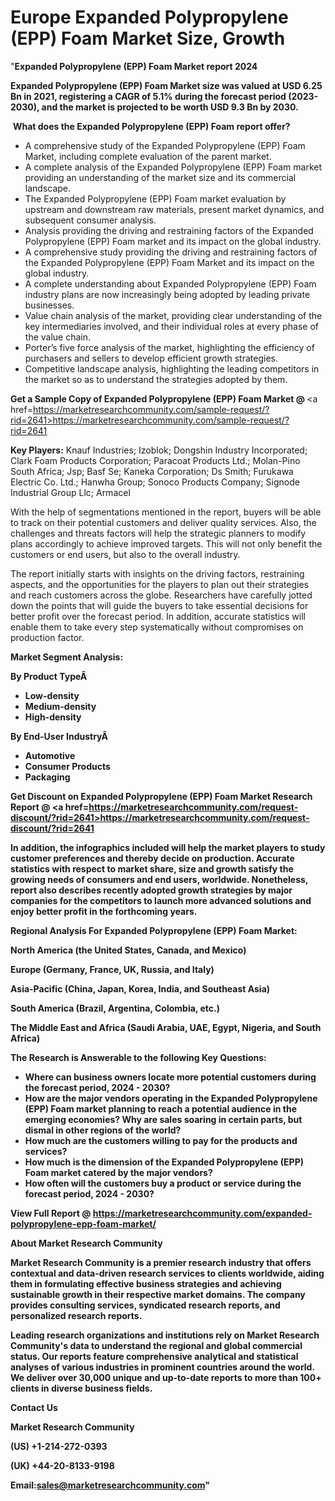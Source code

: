 # Europe Expanded Polypropylene (EPP) Foam Market Size, Growth
"<strong>Expanded Polypropylene (EPP) Foam Market report 2024</strong>

<strong>Expanded Polypropylene (EPP) Foam Market size was valued at USD 6.25 Bn in 2021, registering a CAGR of 5.1% during the forecast period (2023-2030), and the market is projected to be worth USD 9.3 Bn by 2030.</strong>

 <strong><b>What does the Expanded Polypropylene (EPP) Foam report offer?</b></strong>
<ul>
  <li>A comprehensive study of the Expanded Polypropylene (EPP) Foam Market, including complete evaluation of the parent market.</li>
  <li>A complete analysis of the Expanded Polypropylene (EPP) Foam market providing an understanding of the market size and its commercial landscape.</li>
  <li>The Expanded Polypropylene (EPP) Foam market evaluation by upstream and downstream raw materials, present market dynamics, and subsequent consumer analysis.</li>
  <li>Analysis providing the driving and restraining factors of the Expanded Polypropylene (EPP) Foam market and its impact on the global industry.</li>
  <li>A comprehensive study providing the driving and restraining factors of the Expanded Polypropylene (EPP) Foam Market and its impact on the global industry.</li>
  <li>A complete understanding about Expanded Polypropylene (EPP) Foam industry plans are now increasingly being adopted by leading private businesses.</li>
  <li>Value chain analysis of the market, providing clear understanding of the key intermediaries involved, and their individual roles at every phase of the value chain.</li>
  <li>Porter’s five force analysis of the market, highlighting the efficiency of purchasers and sellers to develop efficient growth strategies.</li>
  <li>Competitive landscape analysis, highlighting the leading competitors in the market so as to understand the strategies adopted by them.</li>
</ul>

<strong>Get a Sample Copy of Expanded Polypropylene (EPP) Foam Market @ </strong><a href=https://marketresearchcommunity.com/sample-request/?rid=2641><u>https://marketresearchcommunity.com/sample-request/?rid=2641</u></a>

<strong>Key Players:</strong> 
Knauf Industries; Izoblok; Dongshin Industry Incorporated; Clark Foam Products Corporation; Paracoat Products Ltd.; Molan-Pino South Africa; Jsp; Basf Se; Kaneka Corporation; Ds Smith; Furukawa Electric Co. Ltd.; Hanwha Group; Sonoco Products Company; Signode Industrial Group Llc; Armacel

With the help of segmentations mentioned in the report, buyers will be able to track on their potential customers and deliver quality services. Also, the challenges and threats factors will help the strategic planners to modify plans accordingly to achieve improved targets. This will not only benefit the customers or end users, but also to the overall industry.

The report initially starts with insights on the driving factors, restraining aspects, and the opportunities for the players to plan out their strategies and reach customers across the globe. Researchers have carefully jotted down the points that will guide the buyers to take essential decisions for better profit over the forecast period. In addition, accurate statistics will enable them to take every step systematically without compromises on production factor.

<strong>Market Segment Analysis:</strong>


<strong><strong>By Product TypeÂ  </strong></h4>
<ul>
 	<li>Low-density</li>
 	<li>Medium-density</li>
 	<li>High-density</li>
</ul>
<strong><strong>By End-User IndustryÂ  </strong></h4>
<ul>
 	<li>Automotive</li>
 	<li>Consumer Products</li>
 	<li>Packaging</li>
</ul>

<strong>Get Discount on Expanded Polypropylene (EPP) Foam Market Research Report @ </b></strong><a href=https://marketresearchcommunity.com/request-discount/?rid=2641><u>https://marketresearchcommunity.com/request-discount/?rid=2641</u></a>

In addition, the infographics included will help the market players to study customer preferences and thereby decide on production. Accurate statistics with respect to market share, size and growth satisfy the growing needs of consumers and end users, worldwide. Nonetheless, report also describes recently adopted growth strategies by major companies for the competitors to launch more advanced solutions and enjoy better profit in the forthcoming years.

<strong>Regional Analysis For Expanded Polypropylene (EPP) Foam Market:</strong>

<strong>North America</strong> (the United States, Canada, and Mexico)

<strong>Europe</strong> (Germany, France, UK, Russia, and Italy)

<strong>Asia-Pacific</strong> (China, Japan, Korea, India, and Southeast Asia)

<strong>South America</strong> (Brazil, Argentina, Colombia, etc.)

<strong>The Middle East and Africa</strong> (Saudi Arabia, UAE, Egypt, Nigeria, and South Africa)

<strong>The Research is Answerable to the following Key Questions:</strong>
<ul>
 	<li>Where can business owners locate more potential customers during the forecast period, 2024 - 2030?</li>
 	<li>How are the major vendors operating in the Expanded Polypropylene (EPP) Foam market planning to reach a potential audience in the emerging economies? Why are sales soaring in certain parts, but dismal in other regions of the world?</li>
 	<li>How much are the customers willing to pay for the products and services?</li>
 	<li>How much is the dimension of the Expanded Polypropylene (EPP) Foam market catered by the major vendors?</li>
 	<li>How often will the customers buy a product or service during the forecast period, 2024 - 2030?</li>
</ul>

<strong>View Full Report @</strong> <a href=https://marketresearchcommunity.com/expanded-polypropylene-epp-foam-market/>https://marketresearchcommunity.com/expanded-polypropylene-epp-foam-market/</a>

<strong>About Market Research Community</strong>

Market Research Community is a premier research industry that offers contextual and data-driven research services to clients worldwide, aiding them in formulating effective business strategies and achieving sustainable growth in their respective market domains. The company provides consulting services, syndicated research reports, and personalized research reports.

Leading research organizations and institutions rely on Market Research Community's data to understand the regional and global commercial status. Our reports feature comprehensive analytical and statistical analyses of various industries in prominent countries around the world. We deliver over 30,000 unique and up-to-date reports to more than 100+ clients in diverse business fields.

<strong>Contact Us</strong>

<strong>Market Research Community</strong>

(US) +1-214-272-0393

(UK) +44-20-8133-9198

<strong>Email:</strong>sales@marketresearchcommunity.com"
